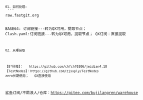 <code>
<sup>01. 如何处理:</sup>
 ```
raw.fastgit.org

BASE64: 订阅链接---转为QX可用，提取节点；
Clash.yaml:订阅链接---转为QX可用，提取节点；
QX订阅：直接提取

<sup>02. 从哪获取</sup>
 ```
【8°科技】：   https://github.com/chfchf0306/jeidian4.18
【TestNodes】：https://github.com/zjsxply/TestNodes
 zero长期使用；   QX直接使用
```
 
鲨鱼订阅/不羁浪人/仓库：https://gitee.com/bujilangren/warehouse

